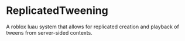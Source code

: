 # ReplicatedTweening
A roblox luau system that allows for replicated creation and playback of tweens from server-sided contexts.

